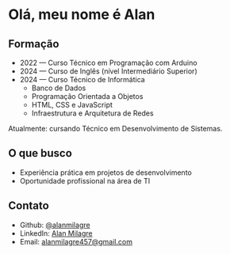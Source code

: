 # Olá, meu nome é Alan  

## Formação  
- 2022 — Curso Técnico em Programação com Arduino 
- 2024 — Curso de Inglês (nível Intermediário Superior)  
- 2024 — Curso Técnico de Informática  
  - Banco de Dados  
  - Programação Orientada a Objetos  
  - HTML, CSS e JavaScript  
  - Infraestrutura e Arquitetura de Redes  

Atualmente: cursando Técnico em Desenvolvimento de Sistemas.  

## O que busco  
- Experiência prática em projetos de desenvolvimento  
- Oportunidade profissional na área de TI  

## Contato  
- Github: [@alanmilagre](https://github.com/alanmilagre)
- LinkedIn: [Alan Milagre](www.linkedin.com/in/alanmilagre) 
- Email: alanmilagre457@gmail.com
